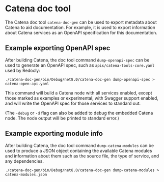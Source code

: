# Catena doc tool

The Catena doc tool `catena-doc-gen` can be used to export metadata about Catena to aid documentation. For example, it
is used to export information about Catena services as an OpenAPI specification for this documentation.

## Example exporting OpenAPI spec

After building Catena, the doc tool command `dump-openapi-spec` can be used to generate an OpenAPI spec, such as
`apis/catena-tools-core.yaml` used by Redocly:

```shell
./catena-doc-gen/bin/Debug/net8.0/catena-doc-gen dump-openapi-spec > catena-open-api.yaml
```

This command will build a Catena node with all services enabled, except those marked as examples or experimental, with
Swagger support enabled, and will write the OpenAPI spec for those services to standard out.

(The `-debug` or `-d` flag can also be added to debug the embedded Catena node. The node output will be printed to
standard error.)

## Example exporting module info

After building Catena, the doc tool command `dump-catena-modules` can be used to produce a JSON object containing the
available Catena modules and information about them such as the source file, the type of service, and any dependencies.

```shell
./catena-doc-gen/bin/Debug/net8.0/catena-doc-gen dump-catena-modules > catena-modules.json
```